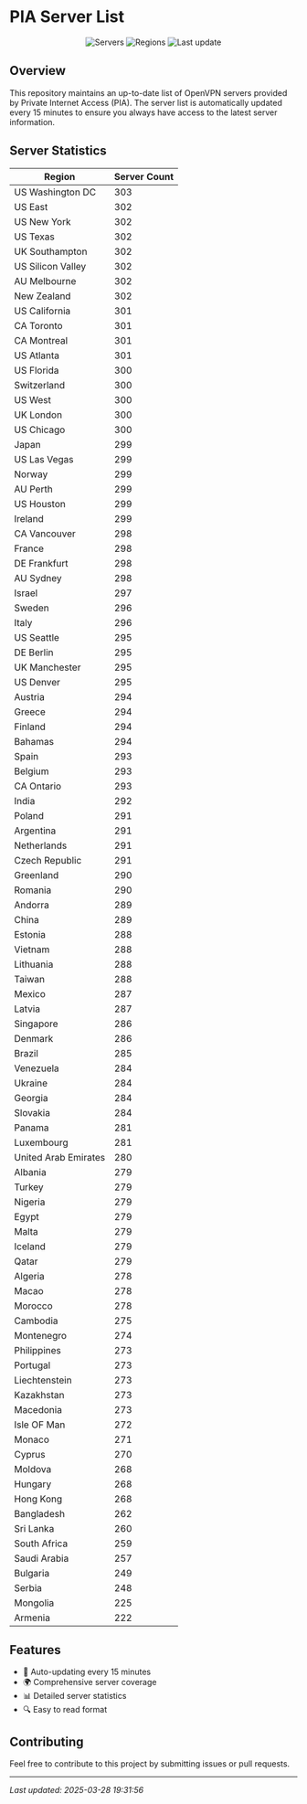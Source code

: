 # PIA Server List

<div align="center">

![Servers](https://img.shields.io/badge/servers-27,706-blue)
![Regions](https://img.shields.io/badge/regions-97-blue)
![Last update](https://img.shields.io/badge/Last_Updated-March_28_2025_14:31_EST-blue)

</div>

## Overview
This repository maintains an up-to-date list of OpenVPN servers provided by Private Internet Access (PIA). The server list is automatically updated every 15 minutes to ensure you always have access to the latest server information.

## Server Statistics
| Region | Server Count |
|--------|--------------|
| US Washington DC               | 303          |
| US East                        | 302          |
| US New York                    | 302          |
| US Texas                       | 302          |
| UK Southampton                 | 302          |
| US Silicon Valley              | 302          |
| AU Melbourne                   | 302          |
| New Zealand                    | 302          |
| US California                  | 301          |
| CA Toronto                     | 301          |
| CA Montreal                    | 301          |
| US Atlanta                     | 301          |
| US Florida                     | 300          |
| Switzerland                    | 300          |
| US West                        | 300          |
| UK London                      | 300          |
| US Chicago                     | 300          |
| Japan                          | 299          |
| US Las Vegas                   | 299          |
| Norway                         | 299          |
| AU Perth                       | 299          |
| US Houston                     | 299          |
| Ireland                        | 299          |
| CA Vancouver                   | 298          |
| France                         | 298          |
| DE Frankfurt                   | 298          |
| AU Sydney                      | 298          |
| Israel                         | 297          |
| Sweden                         | 296          |
| Italy                          | 296          |
| US Seattle                     | 295          |
| DE Berlin                      | 295          |
| UK Manchester                  | 295          |
| US Denver                      | 295          |
| Austria                        | 294          |
| Greece                         | 294          |
| Finland                        | 294          |
| Bahamas                        | 294          |
| Spain                          | 293          |
| Belgium                        | 293          |
| CA Ontario                     | 293          |
| India                          | 292          |
| Poland                         | 291          |
| Argentina                      | 291          |
| Netherlands                    | 291          |
| Czech Republic                 | 291          |
| Greenland                      | 290          |
| Romania                        | 290          |
| Andorra                        | 289          |
| China                          | 289          |
| Estonia                        | 288          |
| Vietnam                        | 288          |
| Lithuania                      | 288          |
| Taiwan                         | 288          |
| Mexico                         | 287          |
| Latvia                         | 287          |
| Singapore                      | 286          |
| Denmark                        | 286          |
| Brazil                         | 285          |
| Venezuela                      | 284          |
| Ukraine                        | 284          |
| Georgia                        | 284          |
| Slovakia                       | 284          |
| Panama                         | 281          |
| Luxembourg                     | 281          |
| United Arab Emirates           | 280          |
| Albania                        | 279          |
| Turkey                         | 279          |
| Nigeria                        | 279          |
| Egypt                          | 279          |
| Malta                          | 279          |
| Iceland                        | 279          |
| Qatar                          | 279          |
| Algeria                        | 278          |
| Macao                          | 278          |
| Morocco                        | 278          |
| Cambodia                       | 275          |
| Montenegro                     | 274          |
| Philippines                    | 273          |
| Portugal                       | 273          |
| Liechtenstein                  | 273          |
| Kazakhstan                     | 273          |
| Macedonia                      | 273          |
| Isle OF Man                    | 272          |
| Monaco                         | 271          |
| Cyprus                         | 270          |
| Moldova                        | 268          |
| Hungary                        | 268          |
| Hong Kong                      | 268          |
| Bangladesh                     | 262          |
| Sri Lanka                      | 260          |
| South Africa                   | 259          |
| Saudi Arabia                   | 257          |
| Bulgaria                       | 249          |
| Serbia                         | 248          |
| Mongolia                       | 225          |
| Armenia                        | 222          |

## Features
- 🔄 Auto-updating every 15 minutes
- 🌍 Comprehensive server coverage
- 📊 Detailed server statistics
- 🔍 Easy to read format

## Contributing
Feel free to contribute to this project by submitting issues or pull requests.

---
*Last updated: 2025-03-28 19:31:56*
